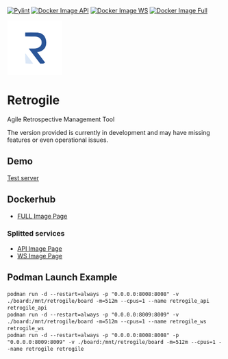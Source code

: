 [![Pylint](https://github.com/Anoniji/retrogile/actions/workflows/pylint.yml/badge.svg)](https://github.com/Anoniji/retrogile/actions/workflows/pylint.yml)
[![Docker Image API](https://github.com/Anoniji/retrogile/actions/workflows/docker-image-api.yml/badge.svg)](https://github.com/Anoniji/retrogile/actions/workflows/docker-image-api.yml)
[![Docker Image WS](https://github.com/Anoniji/retrogile/actions/workflows/docker-image-ws.yml/badge.svg)](https://github.com/Anoniji/retrogile/actions/workflows/docker-image-ws.yml)
[![Docker Image Full](https://github.com/Anoniji/retrogile/actions/workflows/docker-image-full.yml/badge.svg)](https://github.com/Anoniji/retrogile/actions/workflows/docker-image-full.yml)

![alt text](https://github.com/Anoniji/retrogile/blob/main/img/favicon.png?raw=true)

# Retrogile
Agile Retrospective Management Tool

The version provided is currently in development and may have missing features or even operational issues.

## Demo
[Test server](https://retrogile.anoniji.dev)

## Dockerhub

- [FULL Image Page](https://hub.docker.com/r/anoniji/retrogile)

### Splitted services
- [API Image Page](https://hub.docker.com/r/anoniji/retrogile_api)
- [WS Image Page](https://hub.docker.com/r/anoniji/retrogile_ws)


## Podman Launch Example
```
podman run -d --restart=always -p "0.0.0.0:8008:8008" -v ./board:/mnt/retrogile/board -m=512m --cpus=1 --name retrogile_api retrogile_api
podman run -d --restart=always -p "0.0.0.0:8009:8009" -v ./board:/mnt/retrogile/board -m=512m --cpus=1 --name retrogile_ws retrogile_ws
podman run -d --restart=always -p "0.0.0.0:8008:8008" -p "0.0.0.0:8009:8009" -v ./board:/mnt/retrogile/board -m=512m --cpus=1 --name retrogile retrogile
```

